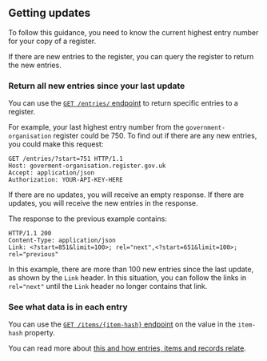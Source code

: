 ## Getting updates

To follow this guidance, you need to know the current highest entry number for your copy of a register. 

If there are new entries to the register, you can query the register to return the new entries.

### Return all new entries since your last update

You can use the [`GET /entries/` endpoint](#getentries) to return specific entries to a register. 

For example, your last highest entry number from the `government-organisation` register could be 750. To find out if there are any new entries, you could make this request:

```http
GET /entries/?start=751 HTTP/1.1
Host: goverment-organisation.register.gov.uk
Accept: application/json
Authorization: YOUR-API-KEY-HERE
```

If there are no updates, you will receive an empty response. If there are updates, you will receive the new entries in the response.

The response to the previous example contains:

```http
HTTP/1.1 200
Content-Type: application/json
Link: <?start=851&limit=100>; rel="next",<?start=651&limit=100>; rel="previous"
```

In this example, there are more than 100 new entries since the last update, as shown by the `Link` header. In this situation, you can follow the links in `rel="next"` until the `Link` header no longer contains that link. 

### See what data is in each entry 

You can use the [`GET /items/{item-hash}` endpoint](#items) on the value in
the `item-hash` property. 

You can read more about [this and how entries, items and records relate](how-entries-items-and-records-relate).

